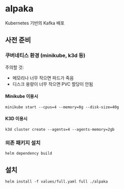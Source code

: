 # alpaka
Kubernetes 기반의 Kafka 배포

## 사전 준비

### 쿠버네티스 환경 (minikube, k3d 등)

주의할 것:
- 메모리나 너무 작으면 파드가 죽음 
- 디스크 용량이 너무 작으면 PVC 할당이 안됨

#### Minikube 이용시

`minikube start --cpus=4 --memory=8g --disk-size=40g`

#### K3D 이용시 

`k3d cluster create --agents=4 --agents-memory=2gb`

### 의존 패키지 설치 

`helm dependency build`
## 설치 

`helm install -f values/full.yaml full ./alpaka`
